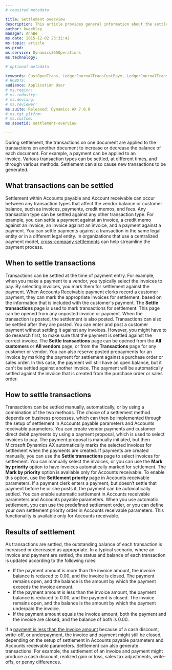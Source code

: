 ```yaml
---
# required metadata

title: Settlement overview
description: This article provides general information about the settlement process. It describes the types of transactions that can be settled, when and how transactions can be settled, and the results of the settlement process.
author: kweekley
manager: AnnBe
ms.date: 2015-12-02 23:32:42
ms.topic: article
ms.prod: 
ms.service: Dynamics365Operations
ms.technology: 

# optional metadata

keywords: CustOpenTrans, LedgerJournalTransCustPaym, LedgerJournalTransVendPaym, VendOpenTrans
# ROBOTS: 
audience: Application User
# ms.region: 
# ms.industry: 
# ms.devlang: 
# ms.reviewer: 
ms.suite: Released: Dynamics AX 7.0.0
# ms.tgt_pltfrm: 
# ms.custom: 
ms.assetid: settlement-overview

---
```


During settlement, the transactions on one document are applied to the transactions on another document to increase or decrease the balance of each document. For example, a payment can be applied to an invoice. Various transaction types can be settled, at different times, and through various methods. Settlement can also cause new transactions to be generated.

What transactions can be settled
--------------------------------

Settlement within Accounts payable and Account receivable can occur between any transaction types that affect the vendor balance or customer balance, such as invoices, payments, credit memos, and fees. Any transaction type can be settled against any other transaction type. For example, you can settle a payment against an invoice, a credit memo against an invoice, an invoice against an invoice, and a payment against a payment. You can settle payments against a transaction in the same legal entity or in a different legal entity. In organizations that use a centralized payment model, [cross-company settlements](http://ax.help.dynamics.com/en/wiki/about-cross-company-payment-settlements/) can help streamline the payment process.

When to settle transactions
---------------------------

Transactions can be settled at the time of payment entry. For example, when you make a payment to a vendor, you typically select the invoices to pay. By selecting invoices, you mark them for settlement against the payment. When Accounts Receivable payment clerks record a customer payment, they can mark the appropriate invoices for settlement, based on the information that is included with the customer's payment. The **Settle transactions** page is used to mark transactions for settlement. This page can be opened from any unposted invoice or payment. When the transaction is posted, the settlement is also posted. Transactions can also be settled after they are posted. You can enter and post a customer payment without settling it against any invoices. However, you might have to do research first, to make sure that the payment is settled against the correct invoice. The **Settle transactions** page can be opened from the **All customers** or **All vendors** page, or from the **Transactions** page for any customer or vendor. You can also reserve posted prepayments for an invoice by marking the payment for settlement against a purchase order or sales order. In this case, the payment will still have an open balance, but it can't be settled against another invoice. The payment will be automatically settled against the invoice that is created from the purchase order or sales order.

How to settle transactions
--------------------------

Transactions can be settled manually, automatically, or by using a combination of the two methods. The choice of a settlement method depends on business processes, which can then be implemented through the setup of settlement in Accounts payable parameters and Accounts receivable parameters. You can create vendor payments and customer direct debit payments by using a payment proposal, which is used to select invoices to pay. The payment proposal is manually initiated, but then Microsoft Dynamics AX automatically marks the selected invoices for settlement when the payments are created. If payments are created manually, you can use the **Settle transactions** page to select invoices for settlement. You can manually select the invoices, or you can use the **Mark by priority** option to have invoices automatically marked for settlement. The **Mark by priority** option is available only for Accounts receivable. To enable this option, use the **Settlement priority** page in Accounts receivable parameters. If a payment clerk enters a payment, but doesn’t settle that payment before he or she posts it, the payment can be automatically settled. You can enable automatic settlement in Accounts receivable parameters and Accounts payable parameters. When you use automatic settlement, you can use the predefined settlement order, or you can define your own settlement priority order in Accounts receivable parameters. This functionality is available only for Accounts receivable.

Results of settlement
---------------------

As transactions are settled, the outstanding balance of each transaction is increased or decreased as appropriate. In a typical scenario, where an invoice and payment are settled, the status and balance of each transaction is updated according to the following rules:

-   If the payment amount is more than the invoice amount, the invoice balance is reduced to 0.00, and the invoice is closed. The payment remains open, and the balance is the amount by which the payment exceeds the invoice amount.
-   If the payment amount is less than the invoice amount, the payment balance is reduced to 0.00, and the payment is closed. The invoice remains open, and the balance is the amount by which the payment underpaid the invoice.
-   If the payment amount equals the invoice amount, both the payment and the invoice are closed, and the balance of both is 0.00.

If a [payment is less than the invoice amount](http://ax.help.dynamics.com/en/wiki/vendor-payments-for-a-partial-amount/) because of a cash discount, write-off, or underpayment, the invoice and payment might still be closed, depending on the setup of settlement in Accounts payable parameters and Accounts receivable parameters. Settlement can also generate transactions. For example, the settlement of an invoice and payment might produce a cash discount, realized gain or loss, sales tax adjustments, write-offs, or penny differences.

